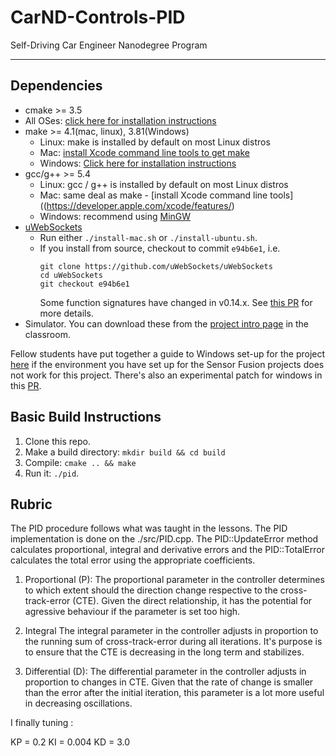 # CarND-Controls-PID
Self-Driving Car Engineer Nanodegree Program

---

## Dependencies

* cmake >= 3.5
 * All OSes: [click here for installation instructions](https://cmake.org/install/)
* make >= 4.1(mac, linux), 3.81(Windows)
  * Linux: make is installed by default on most Linux distros
  * Mac: [install Xcode command line tools to get make](https://developer.apple.com/xcode/features/)
  * Windows: [Click here for installation instructions](http://gnuwin32.sourceforge.net/packages/make.htm)
* gcc/g++ >= 5.4
  * Linux: gcc / g++ is installed by default on most Linux distros
  * Mac: same deal as make - [install Xcode command line tools]((https://developer.apple.com/xcode/features/)
  * Windows: recommend using [MinGW](http://www.mingw.org/)
* [uWebSockets](https://github.com/uWebSockets/uWebSockets)
  * Run either `./install-mac.sh` or `./install-ubuntu.sh`.
  * If you install from source, checkout to commit `e94b6e1`, i.e.
    ```
    git clone https://github.com/uWebSockets/uWebSockets 
    cd uWebSockets
    git checkout e94b6e1
    ```
    Some function signatures have changed in v0.14.x. See [this PR](https://github.com/udacity/CarND-MPC-Project/pull/3) for more details.
* Simulator. You can download these from the [project intro page](https://github.com/udacity/self-driving-car-sim/releases) in the classroom.

Fellow students have put together a guide to Windows set-up for the project [here](https://s3-us-west-1.amazonaws.com/udacity-selfdrivingcar/files/Kidnapped_Vehicle_Windows_Setup.pdf) if the environment you have set up for the Sensor Fusion projects does not work for this project. There's also an experimental patch for windows in this [PR](https://github.com/udacity/CarND-PID-Control-Project/pull/3).

## Basic Build Instructions

1. Clone this repo.
2. Make a build directory: `mkdir build && cd build`
3. Compile: `cmake .. && make`
4. Run it: `./pid`. 

## Rubric

The PID procedure follows what was taught in the lessons.
The PID implementation is done on the ./src/PID.cpp. The PID::UpdateError method calculates proportional, integral and derivative errors and the PID::TotalError calculates the total error using the appropriate coefficients.

1. Proportional (P):
The proportional parameter in the controller determines to which extent should the direction change respective to the cross-track-error (CTE). Given the direct relationship, it has the potential for agressive behaviour if the parameter is set too high.

2. Integral
The integral parameter in the controller adjusts in proportion to the running sum of cross-track-error during all iterations. It's purpose is to ensure that the CTE is decreasing in the long term and stabilizes.

3. Differential (D):
The differential parameter in the controller adjusts in proportion to changes in CTE. Given that the rate of change is smaller than the error after the initial iteration, this parameter is a lot more useful in decreasing oscillations.

I finally tuning :

KP = 0.2
KI = 0.004
KD = 3.0

